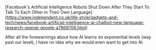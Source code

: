 [Facebook's Artificial Intelligence Robots Shut Down After They Start To Talk To Each Other in Their Own Language] (https://www.independent.co.uk/life-style/gadgets-and-tech/news/facebook-artificial-intelligence-ai-chatbot-new-language-research-openai-google-a7869706.html)

After all the forewarnings about how AI learns on exponential levels (way past our level), I have no idea why we would even want to get into AI.

